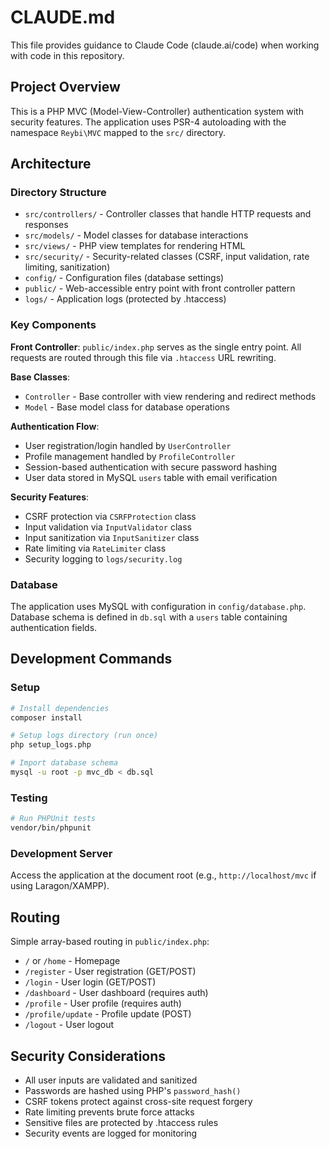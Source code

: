 # CLAUDE.md

This file provides guidance to Claude Code (claude.ai/code) when working with code in this repository.

## Project Overview

This is a PHP MVC (Model-View-Controller) authentication system with security features. The application uses PSR-4 autoloading with the namespace `Reybi\MVC` mapped to the `src/` directory.

## Architecture

### Directory Structure
- `src/controllers/` - Controller classes that handle HTTP requests and responses
- `src/models/` - Model classes for database interactions
- `src/views/` - PHP view templates for rendering HTML
- `src/security/` - Security-related classes (CSRF, input validation, rate limiting, sanitization)
- `config/` - Configuration files (database settings)
- `public/` - Web-accessible entry point with front controller pattern
- `logs/` - Application logs (protected by .htaccess)

### Key Components

**Front Controller**: `public/index.php` serves as the single entry point. All requests are routed through this file via `.htaccess` URL rewriting.

**Base Classes**:
- `Controller` - Base controller with view rendering and redirect methods
- `Model` - Base model class for database operations

**Authentication Flow**:
- User registration/login handled by `UserController`
- Profile management handled by `ProfileController`
- Session-based authentication with secure password hashing
- User data stored in MySQL `users` table with email verification

**Security Features**:
- CSRF protection via `CSRFProtection` class
- Input validation via `InputValidator` class
- Input sanitization via `InputSanitizer` class
- Rate limiting via `RateLimiter` class
- Security logging to `logs/security.log`

### Database

The application uses MySQL with configuration in `config/database.php`. Database schema is defined in `db.sql` with a `users` table containing authentication fields.

## Development Commands

### Setup
```bash
# Install dependencies
composer install

# Setup logs directory (run once)
php setup_logs.php

# Import database schema
mysql -u root -p mvc_db < db.sql
```

### Testing
```bash
# Run PHPUnit tests
vendor/bin/phpunit
```

### Development Server
Access the application at the document root (e.g., `http://localhost/mvc` if using Laragon/XAMPP).

## Routing

Simple array-based routing in `public/index.php`:
- `/` or `/home` - Homepage
- `/register` - User registration (GET/POST)
- `/login` - User login (GET/POST)
- `/dashboard` - User dashboard (requires auth)
- `/profile` - User profile (requires auth)
- `/profile/update` - Profile update (POST)
- `/logout` - User logout

## Security Considerations

- All user inputs are validated and sanitized
- Passwords are hashed using PHP's `password_hash()`
- CSRF tokens protect against cross-site request forgery
- Rate limiting prevents brute force attacks
- Sensitive files are protected by .htaccess rules
- Security events are logged for monitoring